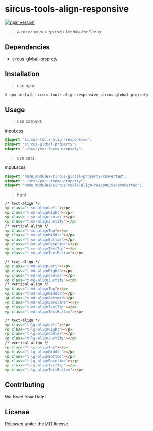 # sircus-tools-align-responsive

[![npm version](https://img.shields.io/npm/v/sircus-tools-align-responsive.svg?style=flat)](https://www.npmjs.com/package/sircus-tools-align-responsive)

> A responsive align tools Module for Sircus.

## Dependencies
- [sircus-global-proprety](https://github.com/sircus/global-property)


## Installation

> use npm:

```bash
$ npm install sircus-tools-align-responsive sircus-global-proprety
```

## Usage

> use cssnext:

input.css
```css
@import "sircus-tools-align-responsive";
@import "sircus-global-property";
@import "./css/your-theme-property";
```

> use sass:

input.scss
```css
@import "node_modules/sircus-global-property/converted";
@import "./scss/your-theme-property";
@import "node_modules/sircus-tools-align-responsive/converted";
```


> html

```html
/* text-align */
<p class="t-sm-alignLeft"></p>
<p class="t-sm-alignRight"></p>
<p class="t-sm-alignCenter"></p>
<p class="t-sm-alignJustify"></p>
/* vertical-align */
<p class="t-sm-alignTop"></p>
<p class="t-sm-alignMiddle"></p>
<p class="t-sm-alignBottom"></p>
<p class="t-sm-alignBaseline"></p>
<p class="t-sm-alignTextTop"></p>
<p class="t-sm-alignTextBottom"></p>

/* text-align */
<p class="t-md-alignLeft"></p>
<p class="t-md-alignRight"></p>
<p class="t-md-alignCenter"></p>
<p class="t-md-alignJustify"></p>
/* vertical-align */
<p class="t-md-alignTop"></p>
<p class="t-md-alignMiddle"></p>
<p class="t-md-alignBottom"></p>
<p class="t-md-alignBaseline"></p>
<p class="t-md-alignTextTop"></p>
<p class="t-md-alignTextBottom"></p>

/* text-align */
<p class="t-lg-alignLeft"></p>
<p class="t-lg-alignRight"></p>
<p class="t-lg-alignCenter"></p>
<p class="t-lg-alignJustify"></p>
/* vertical-align */
<p class="t-lg-alignTop"></p>
<p class="t-lg-alignMiddle"></p>
<p class="t-lg-alignBottom"></p>
<p class="t-lg-alignBaseline"></p>
<p class="t-lg-alignTextTop"></p>
<p class="t-lg-alignTextBottom"></p>
```


## Contributing

We Need Your Help!


## License
Released under the [MIT](https://github.com/sircus/license/blob/master/LICENSE) license.
